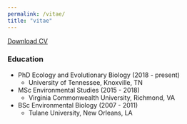 ```yaml
---
permalink: /vitae/
title: "vitae"
---
```


[Download CV](https://github.com/woodstaylor/CV/raw/main/woodsTaylor_CV.pdf)


<h3><i class="fas fa-fw fa-graduation-cap"></i> Education </h3>
<ul>
<li> PhD Ecology and Evolutionary Biology (2018 - present) 
<ul>
<li> University of Tennessee, Knoxville, TN </li>
</ul>
</li>
<li> MSc Environmental Studies (2015 - 2018) 
<ul>
<li> Virginia Commonwealth University, Richmond, VA </li> 
</ul>
</li>
<li> BSc Environmental Biology (2007 - 2011) 
<ul>
<li> Tulane University, New Orleans, LA </li> 
</ul>
</li> 
</ul>